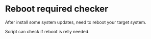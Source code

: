 # Reboot required checker

After install some system updates, need to reboot your target system.

Script can check if reboot is relly needed.